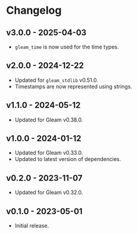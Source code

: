 # Changelog

## v3.0.0 - 2025-04-03

- `gleam_time` is now used for the time types.

## v2.0.0 - 2024-12-22

- Updated for `gleam_stdlib` v0.51.0.
- Timestamps are now represented using strings.

## v1.1.0 - 2024-05-12

- Updated for Gleam v0.38.0.

## v1.0.0 - 2024-01-12

- Updated for Gleam v0.33.0.
- Updated to latest version of dependencies.

## v0.2.0 - 2023-11-07

- Updated for Gleam v0.32.0.

## v0.1.0 - 2023-05-01

- Initial release.
